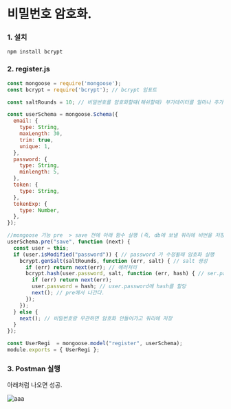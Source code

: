# 비밀번호 암호화.

### 1. 설치
```npm install bcrypt```


### 2. register.js
```js
const mongoose = require('mongoose'); 
const bcrypt = require('bcrypt'); // bcrypt 임포트

const saltRounds = 10; // 비밀번호를 암호화할떄(해쉬할때) 부가데이터를 얼마나 추가할지

const userSchema = mongoose.Schema({  
  email: {
    type: String,
    maxLength: 30,
    trim: true, 
    unique: 1, 
  },
  password: {
    type: String,
    minlength: 5,
  },
  token: {
    type: String,
  },
  tokenExp: {
    type: Number,
  },
});

//mongoose 기능 pre  > save 전에 아래 함수 실행 (즉, db에 보낼 쿼리에 비번을 저장하기 전에 발동)
userSchema.pre("save", function (next) {
  const user = this;
  if (user.isModified("password")) { // password 가 수정될때 암호화 실행
    bcrypt.genSalt(saltRounds, function (err, salt) { // salt 생성
      if (err) return next(err); // 에러처리
      bcrypt.hash(user.password, salt, function (err, hash) { // ser.password를 salt로 변경해서 hash로 return
        if (err) return next(err);
        user.password = hash; // user.password에 hash를 할당
        next(); // pre에서 나간다.
      });
    });
  } else {
    next(); // 비밀번호랑 무관하면 암호화 안들어가고 쿼리에 저장
  }
});

const UserRegi  = mongoose.model("register", userSchema);
module.exports = { UserRegi };
```

### 3. Postman 실행

아래처럼 나오면 성공.

![aaa](https://user-images.githubusercontent.com/59503331/207719346-024a088a-5451-4de6-9d57-17eac5f0e1d4.PNG)
